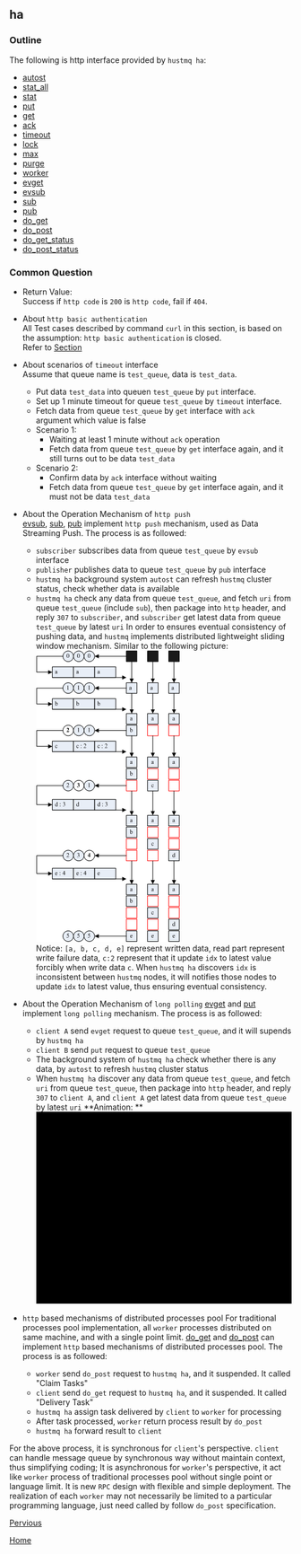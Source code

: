 ha
--

### Outline ###

The following is http interface provided by `hustmq ha`: 

* [autost](ha/autost.md)
* [stat_all](ha/stat_all.md)
* [stat](ha/stat.md)
* [put](ha/put.md)
* [get](ha/get.md)
* [ack](ha/ack.md)
* [timeout](ha/timeout.md)
* [lock](ha/lock.md)
* [max](ha/max.md)
* [purge](ha/purge.md)
* [worker](ha/worker.md)
* [evget](ha/evget.md)
* [evsub](ha/evsub.md)
* [sub](ha/sub.md)
* [pub](ha/pub.md)
* [do_get](ha/do_get.md)
* [do_post](ha/do_post.md)
* [do_get_status](ha/do_get_status.md)
* [do_post_status](ha/do_post_status.md)

### Common Question ###

* Return Value:  
Success if `http code` is `200` is `http code`, fail if `404`. 

* About `http basic authentication`  
All Test cases described by command `curl` in this section, is based on the assumption: `http basic authentication` is closed.  
Refer to [Section](../advanced/ha/nginx.md)

* About scenarios of `timeout` interface   
Assume that queue name is `test_queue`, data is `test_data`.
    * Put data `test_data` into queuen `test_queue` by `put` interface.
    * Set up 1 minute timeout for queue `test_queue` by `timeout` interface.
    * Fetch data from queue `test_queue` by `get` interface with `ack` argument which value is false 
    * Scenario 1:
        * Waiting at least 1 minute without `ack` operation
        * Fetch data from queue `test_queue` by `get` interface again, and it still turns out to be data `test_data` 
    * Scenario 2:
        * Confirm data by `ack` interface without waiting 
        * Fetch data from queue `test_queue` by `get` interface again, and it must not be data `test_data` 

* About the Operation Mechanism of `http push`  
[evsub](ha/evsub.md), [sub](ha/sub.md), [pub](ha/pub.md) implement `http push` mechanism, used as Data Streaming Push. The process is as followed:
    * `subscriber` subscribes data from queue `test_queue` by `evsub` interface
    * `publisher` publishes data to queue `test_queue` by `pub` interface
    * `hustmq ha` background system `autost` can refresh `hustmq` cluster status, check whether data is available
    * `hustmq ha` check any data from queue `test_queue`, and fetch `uri` from queue `test_queue` (include `sub`), then package into `http` header, and reply `307` to `subscriber`, and `subscriber` get latest data from queue `test_queue` by latest `uri` 
In order to ensures eventual consistency of pushing data, and `hustmq` implements distributed lightweight sliding window mechanism. Similar to the following picture:  
![push](../../res/push.png)  
Notice:  `[a, b, c, d, e]` represent written data, read part represent write failure data, `c:2` represent that it update `idx` to latest value forcibly when write data `c`. When `hustmq ha` discovers `idx` is inconsistent between   `hustmq` nodes, it will notifies those nodes to update `idx` to latest value, thus ensuring eventual consistency. 

* About the Operation Mechanism of `long polling`
[evget](ha/evget.md) and [put](ha/put.md) implement `long polling` mechanism. The process is as followed:
    * `client A` send `evget` request to queue `test_queue`, and it will supends by `hustmq ha`
    * `client B` send `put` request to queue `test_queue`
    *  The background system of `hustmq ha` check whether there is any data, by `autost` to refresh `hustmq` cluster status
    * When `hustmq ha` discover any data from queue `test_queue`,  and fetch `uri` from queue `test_queue`, then package into `http` header, and reply `307` to `client A`, and `client A` get latest data from queue `test_queue` by latest `uri` 
    **Animation: **  
    ![longpolling](../../res/longpolling.gif)

* `http` based mechanisms of distributed processes pool
For traditional processes pool implementation, all `worker` processes distributed on same machine, and with a single point limit. [do_get](ha/do_get.md) and [do_post](ha/do_post.md) can implement `http` based mechanisms of distributed processes pool. The process is as followed:  
    * `worker` send `do_post` request to `hustmq ha`, and it suspended. It called "Claim Tasks"
    * `client` send `do_get` request to `hustmq ha`, and it suspended. It called "Delivery Task"
    * `hustmq ha` assign task delivered by `client` to `worker` for processing
    * After task processed, `worker` return process result by `do_post`
    * `hustmq ha` forward result to `client`  

For the above process, it is synchronous for `client`'s perspective. `client` can handle message queue by synchronous way without maintain context, thus simplifying coding; It is asynchronous for `worker`'s perspective, it act like `worker` process of traditional processes pool without single point or language limit. It is new `RPC` design with flexible and simple deployment. The realization of each `worker` may not necessarily be limited to a particular programming language, just need called by follow `do_post` specification.

[Pervious](index.md)

[Home](../index.md)